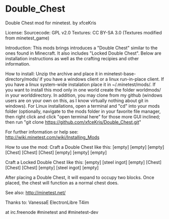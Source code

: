 # Double_Chest
Double Chest mod for minetest.
by xfceKris

License:
Sourcecode: GPL v2.0
Textures: CC BY-SA 3.0 (Textures modified from minetest_game)

Introduction:
This mods brings introduces a "Double Chest" similar to the ones found in Minecraft. It also includes "Locked Double Chest". Below are installation instructions as well as the crafting recipies and other information.

How to install:
Unzip the archive and place it in minetest-base-directory/mods/
if you have a windows client or a linux run-in-place client. If you have
a linux system-wide instalation place it in ~/.minetest/mods/.
If you want to install this mod only in one world create the folder
worldmods/ in your worlddirectory.
In addition, you may clone from my github (windows users are on your own on this, as I know virtually nothing about git in windows).
For Linux installations, open a terminal and "cd" into your mods folder (optionally, navigate to the mods folder in your favorite file manager, then right click and click "open terminal here" for those more GUI inclined; then run
"git clone https://github.com/xfceKris/Double_Chest.git"

For further information or help see:
http://wiki.minetest.com/wiki/Installing_Mods

How to use the mod:
Craft a Double Chest like this:
[empty]   [empty]   [empty]
[Chest]   [Chest]   [Chest]
[empty]   [empty]   [empty]

Craft a Locked Double Chest like this:
[empty]   [steel ingot]   [empty]
[Chest]      [Chest]      [Chest]
[empty]   [steel ingot]   [empty]

After placing a Double Chest, it will expand to occupy two blocks. Once placed, the chest will function as a normal chest does.

See also:
http://minetest.net/

Thanks to:
VanessaE
ElectronLibre
T4im

at irc.freenode #minetest and #minetest-dev